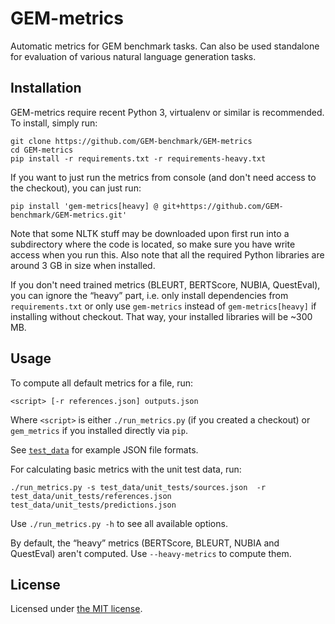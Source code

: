 GEM-metrics
===========
Automatic metrics for GEM benchmark tasks. Can also be used standalone for evaluation of various natural 
language generation tasks.

Installation
------------

GEM-metrics require recent Python 3, virtualenv or similar is recommended. To install, simply run:
```
git clone https://github.com/GEM-benchmark/GEM-metrics
cd GEM-metrics
pip install -r requirements.txt -r requirements-heavy.txt
```

If you want to just run the metrics from console (and don't need access to the checkout), you can just run:
```
pip install 'gem-metrics[heavy] @ git+https://github.com/GEM-benchmark/GEM-metrics.git'
```

Note that some NLTK stuff may be downloaded upon first run into a subdirectory where the code is located, 
so make sure you have write access when you run this.
Also note that all the required Python libraries are around 3 GB in size when installed.

If you don't need trained metrics (BLEURT, BERTScore, NUBIA, QuestEval), you can ignore the “heavy” part, 
i.e. only install dependencies from `requirements.txt` or only use `gem-metrics` instead of `gem-metrics[heavy]`
if installing without checkout. That way, your installed libraries will be ~300 MB.

Usage
-----

To compute all default metrics for a file, run:
```
<script> [-r references.json] outputs.json
```
Where `<script>` is either `./run_metrics.py` (if you created a checkout) or `gem_metrics` if you installed directly via `pip`.

See [`test_data`](test_data/) for example JSON file formats.

For calculating basic metrics with the unit test data, run:
```
./run_metrics.py -s test_data/unit_tests/sources.json  -r test_data/unit_tests/references.json test_data/unit_tests/predictions.json
```

Use `./run_metrics.py -h` to see all available options.

By default, the “heavy” metrics (BERTScore, BLEURT, NUBIA and QuestEval) aren't computed. Use `--heavy-metrics` to compute them.


License
-------
Licensed under [the MIT license](LICENSE).
